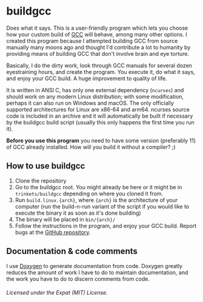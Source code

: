 # buildgcc

Does what it says. This is a user-friendly program which lets you choose how your custom build of [GCC](https://gcc.gnu.org "Click here to go to GCC's official website") will behave, among many other options. I created this program because I attempted building GCC from source manually many moons ago and thought I'd contribute a lot to humanity by providing means of building GCC that don't involve brain and eye torture.

Basically, I do the dirty work, look through GCC manuals for several dozen eyestraining hours, and create the program. You execute it, do what it says, and enjoy your GCC build. A huge improvement to quality of life.

It is written in ANSI C, has only one external dependency (`ncurses`) and should work on any modern Linux distribution; with some modification, perhaps it can also run on Windows and macOS. The only officially supported architectures for Linux are x86-64 and arm64. ncurses source code is included in an archive and it will automatically be built if necessary by the buildgcc build script (usually this only happens the first time you run it).

**Before you use this program** you need to have some version (preferably 11) of GCC already installed. How will you build it without a compiler? ;)

## How to use buildgcc

1. Clone the repository
2. Go to the buildgcc root. You might already be here or it might be in `trinkets/buildgcc` depending on where you cloned it from.
3. Run `build.linux.{arch}`, where `{arch}` is the architecture of your computer (run the build-n-run variant of the script if you would like to execute the binary it as soon as it's done building)
4. The binary will be placed in `bin/{arch}/`
5. Follow the instructions in the program, and enjoy your GCC build. Report bugs at the [GitHub repository](https://github.com/HackerDaGreat57/trinkets "Click here to go to the repository.").

## Documentation & code comments

I use [Doxygen](https://www.doxygen.nl/ "Click here to go to Doxygen's homepage.") to generate documentation from code. Doxygen greatly reduces the amount of work I have to do to maintain documentation, and the work you have to do to discern comments from code.

###### Licensed under the Expat (MIT) License.
